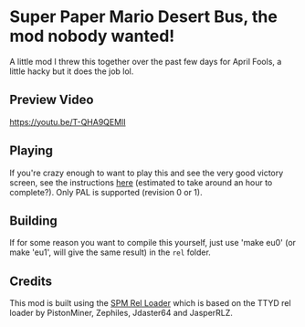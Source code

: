 # Super Paper Mario Desert Bus, the mod nobody wanted!
A little mod I threw this together over the past few days for April Fools, a little hacky but it does the job lol.

## Preview Video
https://youtu.be/T-QHA9QEMlI

## Playing
If you're crazy enough to want to play this and see the very good victory screen, see the instructions [here](https://pastebin.com/9R9du92q​) (estimated to take around an hour to complete?). Only PAL is supported (revision 0 or 1).

## Building
If for some reason you want to compile this yourself, just use 'make eu0' (or make 'eu1', will give the same result) in the `rel` folder.

## Credits
This mod is built using the [SPM Rel Loader](https://github.com/SeekyCt/spm-rel-loader) which is based on the TTYD rel loader by PistonMiner, Zephiles, Jdaster64 and JasperRLZ.
